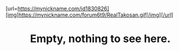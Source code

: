 

[url=https://mynickname.com/id1830826][img]https://mynickname.com/forum6t9/RealTakosan.gif[/img][/url] 

<div align="center">
  <h1>Empty, nothing to see here.</h1>
</div>
